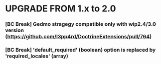 UPGRADE FROM 1.x to 2.0
=======================

### [BC Break] Gedmo stragegy compatible only with wip2.4/3.0 version (https://github.com/l3pp4rd/DoctrineExtensions/pull/764)

### [BC Break] 'default_required' (boolean) option is replaced by 'required_locales' (array)
